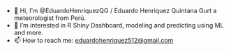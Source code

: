 - 👋 Hi, I’m @EduardoHenriquezQG / Eduardo Henriquez Quintana Gurt a meteorologist from Perú.
- 👀 I’m interested in R Shiny Dashboard, modeling and predicting using ML and more.
- 📫 How to reach me: eduardohenriquez512@gmail.com

<!---
EduardoHenriquezQG/EduardoHenriquezQG is a ✨ special ✨ repository because its `README.md` (this file) appears on your GitHub profile.
You can click the Preview link to take a look at your changes.
--->
